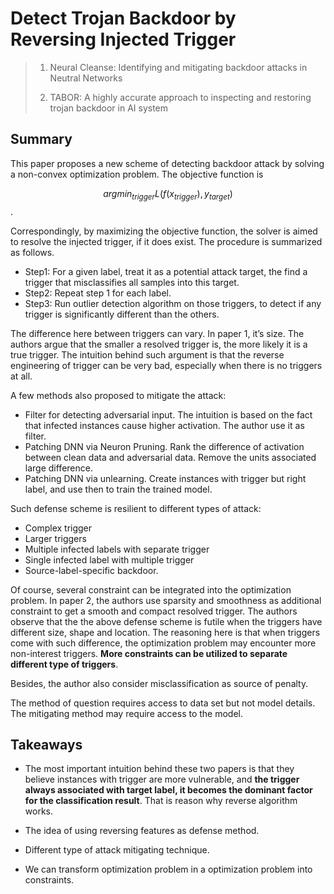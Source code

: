 # Detect Trojan Backdoor by Reversing Injected Trigger

> 1. Neural Cleanse: Identifying and mitigating backdoor attacks in Neutral Networks
>
> 2. TABOR: A highly accurate approach to inspecting and restoring trojan backdoor in AI system

## Summary

This paper proposes a new scheme of detecting backdoor attack by solving a non-convex optimization problem. The objective function is

$$argmin_{trigger}  L(f(x_{trigger}), y_{target})$$.

Correspondingly, by maximizing the objective function, the solver is aimed to resolve the injected trigger, if it does exist. The procedure is summarized as follows.

- Step1: For a given label, treat it as a potential attack target, the find a trigger that misclassifies all samples into this target.
- Step2: Repeat step 1 for each label.
- Step3: Run outlier detection algorithm on those triggers, to detect if any trigger is significantly different than the others.

The difference here between triggers can vary. In paper 1, it’s size. The authors argue that the smaller a resolved trigger is, the more likely it is a true trigger. The intuition behind such argument is that the reverse engineering of trigger can be very bad, especially when there is no triggers at all. 

A few methods also proposed to mitigate the attack:

- Filter for detecting adversarial input. The intuition is based on the fact that infected instances cause higher activation. The author use it as filter. 
- Patching DNN via Neuron Pruning. Rank the difference of activation between clean data and adversarial data. Remove the units associated large difference. 
- Patching DNN via unlearning. Create instances with trigger but right label, and use then to train the trained model. 

Such defense scheme is resilient to different types of attack:

- Complex trigger
- Larger triggers
- Multiple infected labels with separate trigger
- Single infected label with multiple trigger
- Source-label-specific backdoor.

Of course, several constraint can be integrated into the optimization problem. In paper 2, the authors use sparsity and smoothness as additional constraint to get a smooth and compact resolved trigger. The authors observe that the the above defense scheme is futile when the triggers have different size, shape and location. The reasoning here is that when triggers come with such difference, the optimization problem  may encounter more non-interest triggers. **More constraints can be utilized to separate different type of triggers**.  

Besides, the author also consider misclassification as source of penalty. 

The method of question requires access to data set but not model details. The mitigating method may require access to the model. 

## Takeaways

- The most important intuition behind these two papers is that they believe instances with trigger are more vulnerable, and **the trigger always associated with target label, it becomes the dominant factor for the classification result**. That is reason why reverse algorithm works.

- The idea of using reversing features as defense method.

- Different type of attack mitigating technique.

- We can transform optimization problem in a optimization problem into constraints.

  

